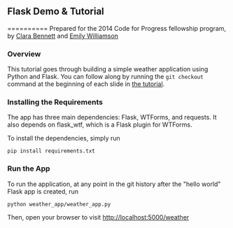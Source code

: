 ## Flask Demo & Tutorial
==========
Prepared for the 2014 Code for Progress fellowship program, by [Clara Bennett](https://github.com/csojinb) and [Emily Williamson](https://github.com/districtem)

### Overview
This tutorial goes through building a simple weather application using Python and Flask. You can follow along by running the `git checkout` command at the beginning of each slide in [the tutorial](tutorial.md).

### Installing the Requirements

The app has three main dependencies: Flask, WTForms, and requests. It also depends on flask_wtf, which is a Flask plugin for WTForms.

To install the dependencies, simply run
```
pip install requirements.txt
```

### Run the App
To run the application, at any point in the git history after the "hello world" Flask app is created, run
```
python weather_app/weather_app.py
```

Then, open your browser to visit [http://localhost:5000/weather](http://localhost:5000/weather)
